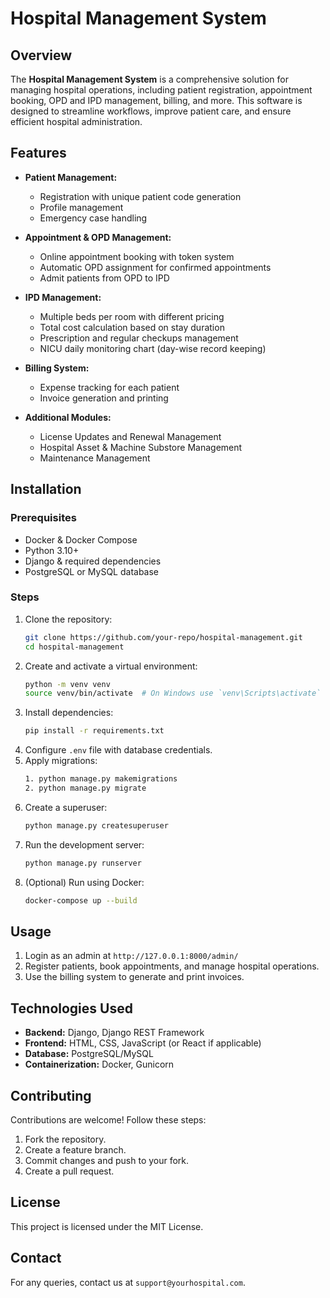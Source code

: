 ﻿# Hospital Management System

## Overview
The **Hospital Management System** is a comprehensive solution for managing hospital operations, including patient registration, appointment booking, OPD and IPD management, billing, and more. This software is designed to streamline workflows, improve patient care, and ensure efficient hospital administration.

## Features
- **Patient Management:**
  - Registration with unique patient code generation
  - Profile management
  - Emergency case handling

- **Appointment & OPD Management:**
  - Online appointment booking with token system
  - Automatic OPD assignment for confirmed appointments
  - Admit patients from OPD to IPD

- **IPD Management:**
  - Multiple beds per room with different pricing
  - Total cost calculation based on stay duration
  - Prescription and regular checkups management
  - NICU daily monitoring chart (day-wise record keeping)

- **Billing System:**
  - Expense tracking for each patient
  - Invoice generation and printing

- **Additional Modules:**
  - License Updates and Renewal Management
  - Hospital Asset & Machine Substore Management
  - Maintenance Management

## Installation
### Prerequisites
- Docker & Docker Compose
- Python 3.10+
- Django & required dependencies
- PostgreSQL or MySQL database

### Steps
1. Clone the repository:
   ```bash
   git clone https://github.com/your-repo/hospital-management.git
   cd hospital-management
   ```
2. Create and activate a virtual environment:
   ```bash
   python -m venv venv
   source venv/bin/activate  # On Windows use `venv\Scripts\activate`
   ```
3. Install dependencies:
   ```bash
   pip install -r requirements.txt
   ```
4. Configure `.env` file with database credentials.
5. Apply migrations:
   ```bash
   1. python manage.py makemigrations
   2. python manage.py migrate
   ```
6. Create a superuser:
   ```bash
   python manage.py createsuperuser
   ```
7. Run the development server:
   ```bash
   python manage.py runserver
   ```
8. (Optional) Run using Docker:
   ```bash
   docker-compose up --build
   ```

## Usage
1. Login as an admin at `http://127.0.0.1:8000/admin/`
2. Register patients, book appointments, and manage hospital operations.
3. Use the billing system to generate and print invoices.

## Technologies Used
- **Backend:** Django, Django REST Framework
- **Frontend:** HTML, CSS, JavaScript (or React if applicable)
- **Database:** PostgreSQL/MySQL
- **Containerization:** Docker, Gunicorn

## Contributing
Contributions are welcome! Follow these steps:
1. Fork the repository.
2. Create a feature branch.
3. Commit changes and push to your fork.
4. Create a pull request.

## License
This project is licensed under the MIT License.

## Contact
For any queries, contact us at `support@yourhospital.com`.

